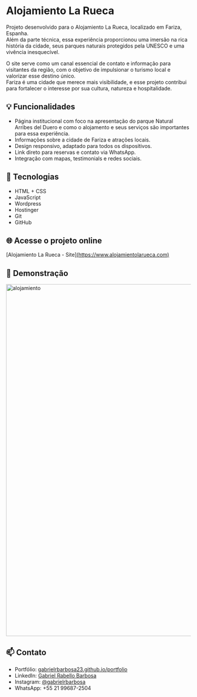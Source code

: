 # Alojamiento La Rueca

Projeto desenvolvido para o Alojamiento La Rueca, localizado em Fariza, Espanha.  
Além da parte técnica, essa experiência proporcionou uma imersão na rica história da cidade, seus parques naturais protegidos pela UNESCO e uma vivência inesquecível.  

O site serve como um canal essencial de contato e informação para visitantes da região, com o objetivo de impulsionar o turismo local e valorizar esse destino único.  
Fariza é uma cidade que merece mais visibilidade, e esse projeto contribui para fortalecer o interesse por sua cultura, natureza e hospitalidade.

## 💡 Funcionalidades

- Página institucional com foco na apresentação do parque Natural Arribes del Duero e como o alojamento e seus serviços são importantes para essa experiência.
- Informações sobre a cidade de Fariza e atrações locais.
- Design responsivo, adaptado para todos os dispositivos.
- Link direto para reservas e contato via WhatsApp.
- Integração com mapas, testimonials e redes sociais.

## 🚀 Tecnologias

- HTML + CSS
- JavaScript
- Wordpress
- Hostinger
- Git
- GitHub

## 🌐 Acesse o projeto online

[Alojamiento La Rueca - Site][(https://www.alojamientolarueca.com)](https://alojamientolarueca.com)

## 📸 Demonstração

<img width="959" alt="alojamiento" src="https://github.com/user-attachments/assets/591416a1-f4e1-4a50-ab87-848630d3ea09" />


## 📫 Contato

- Portfólio: [gabrielrbarbosa23.github.io/portfolio](https://gabrielrbarbosa23.github.io/portfolio/)
- LinkedIn: [Gabriel Rabello Barbosa](https://www.linkedin.com/in/gabriel-rabello-barbosa-204aa7142/)
- Instagram: [@gabrielrbarbosa](https://www.instagram.com/gabrielrbarbosa/)
- WhatsApp: +55 21 99687-2504

